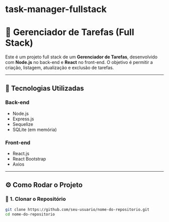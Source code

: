 # task-manager-fullstack

# 📝 Gerenciador de Tarefas (Full Stack)

Este é um projeto full stack de um **Gerenciador de Tarefas**, desenvolvido com **Node.js** no back-end e **React** no front-end. O objetivo é permitir a criação, listagem, atualização e exclusão de tarefas.

---

## 🚀 Tecnologias Utilizadas

### **Back-end**
- Node.js
- Express.js
- Sequelize
- SQLite (em memória)

### **Front-end**
- React.js
- React Bootstrap
- Axios

---

## ⚙️ Como Rodar o Projeto

### 🔹 **1. Clonar o Repositório**
```sh
git clone https://github.com/seu-usuario/nome-do-repositorio.git
cd nome-do-repositorio

